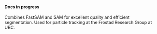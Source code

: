 #### Docs in progress

Combines FastSAM and SAM for excellent quality and efficient segmentation. Used for particle tracking at the Frostad Research Group at UBC.
